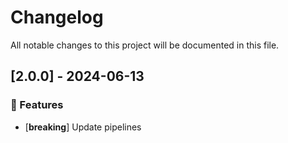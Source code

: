 # Changelog

All notable changes to this project will be documented in this file.

## [2.0.0] - 2024-06-13

### 🚀 Features

- [**breaking**] Update pipelines

<!-- generated by git-cliff -->
